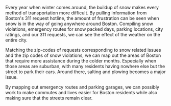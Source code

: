 Every year when winter comes around, the buildup of snow makes every method of transportation more difficult. By pulling information from Boston's 311 request hotline, the amount of frustration can be seen when snow is in the way of going anywhere around Boston. Compiling snow violations, emergency routes for snow packed days, parking locations, city ratings, and our 311 requests, we can see the effect of the weather on the entire city.

Matching the zip-codes of requests corresponding to snow related issues and the zip codes of snow violations, we can map out the areas of Boston that require more assistance during the colder months. Especially when those areas are suburban, with many residents having nowhere else but the street to park their cars. Around there, salting and plowing becomes a major issue.

By mapping out emergency routes and parking garages, we can possibly work to make commutes and lives easier for Boston residents while also making sure that the streets remain clear.